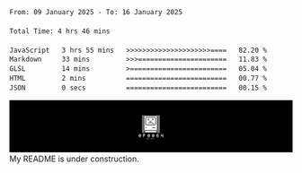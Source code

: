 <!--START_SECTION:waka-->

```txt
From: 09 January 2025 - To: 16 January 2025

Total Time: 4 hrs 46 mins

JavaScript   3 hrs 55 mins   >>>>>>>>>>>>>>>>>>>>>====   82.20 %
Markdown     33 mins         >>>======================   11.83 %
GLSL         14 mins         >========================   05.04 %
HTML         2 mins          =========================   00.77 %
JSON         0 secs          =========================   00.15 %
```

<!--END_SECTION:waka-->

<img src="https://raw.githubusercontent.com/n3xta/image-hosting/main/img/202411032331174.png"/>
My README is under construction. 
